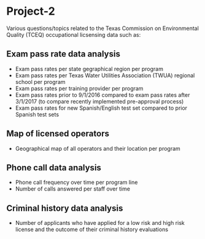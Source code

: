 # Project-2

Various questions/topics related to the Texas Commission on Environmental Quality (TCEQ) occupational licsensing data such as:

## Exam pass rate data analysis
* Exam pass rates per state gegraphical region per program
* Exam pass rates per Texas Water Utilities Association (TWUA) regional school per program
* Exam pass rates per training provider per program
* Exam pass rates prior to 9/1/2016 compared to exam pass rates after 3/1/2017 (to compare recently implemented pre-approval process)
* Exam pass rates for new Spanish/English test set compared to prior Spanish test sets


## Map of licensed operators
* Geographical map of all operators and their location per program

## Phone call data analysis
* Phone call frequency over time per program line
* Number of calls answered per staff over time 

## Criminal history data analysis
* Number of applicants who have applied for a low risk and high risk license and the outcome of their criminal history evaluations

